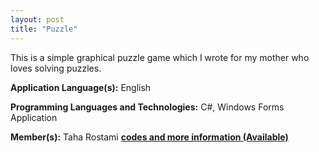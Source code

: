 ```yaml
---
layout: post
title: "Puzzle"
---
```


This is a simple graphical puzzle game which I wrote for my mother who loves solving puzzles.

**Application Language(s):** English

**Programming Languages and Technologies:** C#, Windows Forms Application

**Member(s):** Taha Rostami
**[codes and more information (Available)](https://github.com/TahaRostami/Toy_Projects/tree/main/Tataiee.Puzzle)**